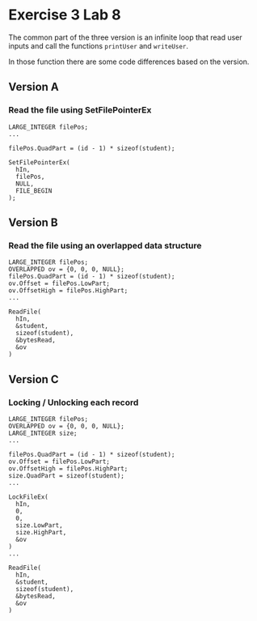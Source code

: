 # Exercise 3 Lab 8

The common part of the three version is an infinite loop that read user inputs and call the functions `printUser` and `writeUser`.

In those function there are some code differences based on the version.

## Version A

### Read the file using SetFilePointerEx

```
LARGE_INTEGER filePos;
...

filePos.QuadPart = (id - 1) * sizeof(student);

SetFilePointerEx(
  hIn,
  filePos,
  NULL,
  FILE_BEGIN
);
```

## Version B

### Read the file using an overlapped data structure

```
LARGE_INTEGER filePos;
OVERLAPPED ov = {0, 0, 0, NULL};
filePos.QuadPart = (id - 1) * sizeof(student);
ov.Offset = filePos.LowPart;
ov.OffsetHigh = filePos.HighPart;
...

ReadFile(
  hIn,
  &student,
  sizeof(student),
  &bytesRead,
  &ov
)
```

## Version C

### Locking / Unlocking each record

```
LARGE_INTEGER filePos;
OVERLAPPED ov = {0, 0, 0, NULL};
LARGE_INTEGER size;
...

filePos.QuadPart = (id - 1) * sizeof(student);
ov.Offset = filePos.LowPart;
ov.OffsetHigh = filePos.HighPart;
size.QuadPart = sizeof(student);
...

LockFileEx(
  hIn,
  0,
  0,
  size.LowPart,
  size.HighPart,
  &ov
)
...

ReadFile(
  hIn,
  &student,
  sizeof(student),
  &bytesRead,
  &ov
)
```
